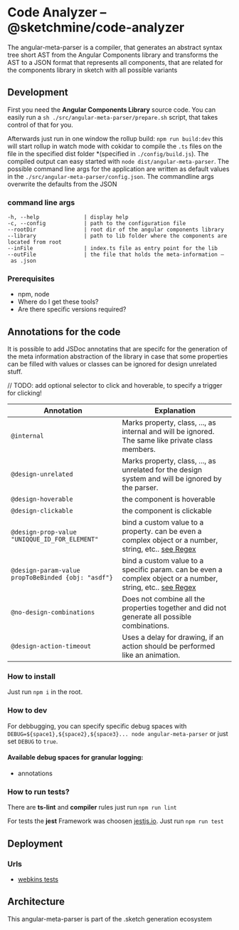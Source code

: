 # Code Analyzer – @sketchmine/code-analyzer

The angular-meta-parser is a compiler, that generates an abstract syntax tree short AST from the
Angular Components library and transforms the AST to a JSON format that represents all components,
that are related for the components library in sketch with all possible variants

## Development

First you need the **Angular Components Library** source code. You can easily run a `sh ./src/angular-meta-parser/prepare.sh` script,
that takes control of that for you.

Afterwards just run in one window the rollup build: `npm run build:dev` this will start rollup in watch mode
with cokidar to compile the `.ts` files on the file in the specified dist folder *(specified in `./config/build.js`).
The compiled output can easy started with `node dist/angular-meta-parser`. The possible command line args for the application
are written as default values in the `./src/angular-meta-parser/config.json`. The commandline args overwrite the defaults from the JSON

### command line args

```
-h, --help              | display help
-c, --config            | path to the configuration file
--rootDir               | root dir of the angular components library
--library               | path to lib folder where the components are located from root
--inFile                | index.ts file as entry point for the lib
--outFile               | the file that holds the meta-information – as .json
```

### Prerequisites

* npm, node
* Where do I get these tools?
* Are there specific versions required?

## Annotations for the code

It is possible to add JSDoc annotatins that are specifc for the generation of the meta information abstraction of the library in case that some properties can be filled with values or classes can be ignored for design unrelated stuff.

// TODO: add optional selector to click and hoverable, to specify a trigger for clicking!

| Annotation | Explanation |
| --- | --- |
| `@internal` | Marks property, class, ..., as internal and will be ignored. The same like private class members. |
| `@design-unrelated` |  Marks property, class, ..., as unrelated for the design system and will be ignored by the parser. |
| `@design-hoverable` | the component is hoverable |
| `@design-clickable` | the component is clickable |
| `@design-prop-value "UNIQQUE_ID_FOR_ELEMENT"` | bind a custom value to a property. can be even a complex object or a number, string, etc.. [see Regex](https://regex101.com/r/SWxdIh/4) |
| `@design-param-value propToBeBinded {obj: "asdf"}` | bind a custom value to a specific param. can be even a complex object or a number, string, etc.. [see Regex](https://regex101.com/r/0scFW3/1) |
| `@no-design-combinations` | Does not combine all the properties together and did not generate all possible combinations. |
| `@design-action-timeout` | Uses a delay for drawing, if an action should be performed like an animation.|

### How to install

Just run `npm i` in the root.

### How to dev

For debbugging, you can specify specific debug spaces with `DEBUG=${space1},${space2},${space3}... node angular-meta-parser`
or just set `DEBUG` to `true`.

#### Available debug spaces for granular logging:

* annotations

### How to run tests?

There are **ts-lint** and **compiler** rules just run `npm run lint`

For tests the **jest** Framework was choosen [jestjs.io](https://jestjs.io/).
Just run `npm run test`

## Deployment

### Urls

* [webkins tests](https://webkins.lab.dynatrace.org/job/barista/job/sketch-generator/)

## Architecture

This angular-meta-parser is part of the .sketch generation ecosystem
